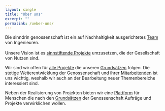 ```yaml
---
layout: single
title: "Über uns"
excerpt: ""
permalink: /ueber-uns/
---
```


Die sinndrin genossenschaft ist ein auf Nachhaltigkeit ausgerichtetes [Team](/ueber-uns/team/) von Ingenieuren. <br><br>Unsere Vision ist es [sinnstiftende Projekte](/angebote/) umzusetzen, die der Gesellschaft von Nutzen sind.

Wir sind wir offen für [alle Projekte](/ueber-uns/realisierte-projekte/) die unseren [Grundsätzen](/ueber-uns/grundsaetze/) folgen. Die stetige Weiterentwicklung der Genossenschaft und ihrer [Mitarbeitenden](/ueber-uns/team/) ist uns wichtig, weshalb wir auch an der Bearbeitung neuer Themenbereiche interessiert sind.

Neben der Realisierung von Projekten bieten wir eine [Plattform](/ueber-uns/jobs/) für Menschen die nach den [Grundsätzen](/ueber-uns/grundsaetze/) der Genossenschaft Aufträge und Projekte verwirklichen wollen.
